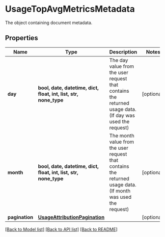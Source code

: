 # UsageTopAvgMetricsMetadata

The object containing document metadata.

## Properties
Name | Type | Description | Notes
------------ | ------------- | ------------- | -------------
**day** | **bool, date, datetime, dict, float, int, list, str, none_type** | The day value from the user request that contains the returned usage data. (If day was used the request) | [optional] 
**month** | **bool, date, datetime, dict, float, int, list, str, none_type** | The month value from the user request that contains the returned usage data. (If month was used the request) | [optional] 
**pagination** | [**UsageAttributionPagination**](UsageAttributionPagination.md) |  | [optional] 

[[Back to Model list]](README.md#documentation-for-models) [[Back to API list]](README.md#documentation-for-api-endpoints) [[Back to README]](README.md)


